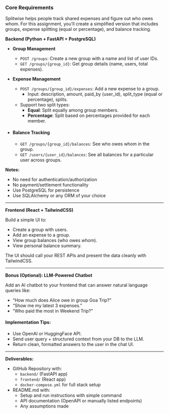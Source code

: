 ### **Core Requirements**

Splitwise helps people track shared expenses and figure out who owes whom. For this assignment, you’ll create a simplified version that includes groups, expense splitting (equal or percentage), and balance tracking. 

**Backend (Python + FastAPI + PostgreSQL)** 

* **Group Management**  
  * `POST /groups`: Create a new group with a name and list of user IDs.  
  * `GET /groups/{group_id}`: Get group details (name, users, total expenses).

* **Expense Management**  
  * `POST /groups/{group_id}/expenses`: Add a new expense to a group.  
    * Input: description, amount, paid\_by (user\_id), split\_type (equal or percentage), splits.  
  * Support two split types:  
    * **Equal**: Split equally among group members.  
    * **Percentage**: Split based on percentages provided for each member.

* #### **Balance Tracking**

  * `GET /groups/{group_id}/balances`: See who owes whom in the group.  
  * `GET /users/{user_id}/balances`: See all balances for a particular user across groups.

**Notes:**

* No need for authentication/authorization  
* No payment/settlement functionality  
* Use PostgreSQL for persistence  
* Use SQLAlchemy or any ORM of your choice

---

**Frontend (React \+ TailwindCSS)**

Build a simple UI to:

* Create a group with users.  
* Add an expense to a group.  
* View group balances (who owes whom).  
* View personal balance summary.

The UI should call your REST APIs and present the data cleanly with TailwindCSS.

---

**Bonus (Optional): LLM-Powered Chatbot**

Add an AI chatbot to your frontend that can answer natural language queries like:

* “How much does Alice owe in group Goa Trip?”  
* “Show me my latest 3 expenses.”  
* “Who paid the most in Weekend Trip?”

#### Implementation Tips:

* Use OpenAI or HuggingFace API.  
* Send user query \+ structured context from your DB to the LLM.  
* Return clean, formatted answers to the user in the chat UI.

---

**Deliverables:**

* GitHub Repository with:  
  * `backend/` (FastAPI app)  
  * `frontend/` (React app)  
  * `docker-compose.yml` for full stack setup  
* README.md with:  
  * Setup and run instructions with simple command  
  * API documentation (OpenAPI or manually listed endpoints)  
  * Any assumptions made